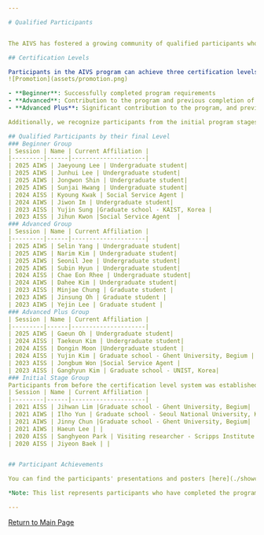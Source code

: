 ```yaml
---

# Qualified Participants


The AIVS has fostered a growing community of qualified participants who have completed the program. These participants represent a diverse group of students who have demonstrated their dedication to AI education and research.

## Certification Levels

Participants in the AIVS program can achieve three certification levels based on their performance and continued involvement:
![Promotion](assets/promotion.png)

- **Beginner**: Successfully completed program requirements
- **Advanced**: Contribution to the program and previous completion of Beginner level
- **Advanced Plus**: Significant contribution to the program, and previous completion of Advanced level

Additionally, we recognize participants from the initial program stages before the current level system was established.

## Qualified Participants by their final Level
### Beginner Group
| Session | Name | Current Affiliation |
|---------|------|---------------------|
| 2025 AIWS | Jaeyoung Lee | Undergraduate student|
| 2025 AIWS | Junhui Lee | Undergraduate student|
| 2025 AIWS | Jongwon Shin | Undergraduate student|
| 2025 AIWS | Sunjai Hwang | Undergraduate student|
| 2024 AISS | Kyoung Kwak | Social Service Agent |
| 2024 AIWS | Jiwon Im | Undergraduate student|
| 2023 AISS | Yujin Sung |Graduate school - KAIST, Korea |
| 2023 AISS | Jihun Kwon |Social Service Agent  |
### Advanced Group
| Session | Name | Current Affiliation |
|---------|------|---------------------|
| 2025 AIWS | Selin Yang | Undergraduate student|
| 2025 AIWS | Narim Kim | Undergraduate student|
| 2025 AIWS | Seonil Jee | Undergraduate student|
| 2025 AIWS | Subin Hyun | Undergraduate student|
| 2024 AISS | Chae Eon Rhee | Undergraduate student|
| 2024 AIWS | Dahee Kim | Undergraduate student|
| 2023 AISS | Minjae Chung | Graduate student |
| 2023 AIWS | Jinsung Oh | Graduate student |
| 2023 AIWS | Yejin Lee | Graduate student |
### Advanced Plus Group
| Session | Name | Current Affiliation |
|---------|------|---------------------|
| 2025 AIWS | Gaeun Oh | Undergraduate student|
| 2024 AISS | Taekeun Kim | Undergraduate student|
| 2024 AISS | Dongin Moon |Undergraduate student |
| 2024 AISS | Yujin Kim | Graduate school - Ghent University, Begium |
| 2023 AISS | Jongbum Won |Social Service Agent |
| 2023 AISS | Ganghyun Kim | Graduate school - UNIST, Korea|
### Initial Stage Group
Participants from before the certification level system was established 
| Session | Name | Current Affiliation |
|---------|------|---------------------|
| 2021 AISS | Jihwan Lim |Graduate school - Ghent University, Begium|
| 2021 AIWS | Ilho Yun | Graduate school - Seoul National University, Korea|
| 2021 AIWS | Jinny Chun |Graduate school - Ghent University, Begium|
| 2021 AIWS | Haeun Lee | |
| 2020 AISS | Sanghyeon Park | Visiting researcher - Scripps Institute in San Diego, California |
| 2020 AISS | Jiyeon Baek | |


## Participant Achievements

You can find the participants' presentations and posters [here](./showcases.md), and their contributed research outcomes [here](./collaborations.md).

*Note: This list represents participants who have completed the program as of February 2025. Current affiliations will be updated as information becomes available.*

---
```


[Return to Main Page](./readme.md#Table-of-Contents)


